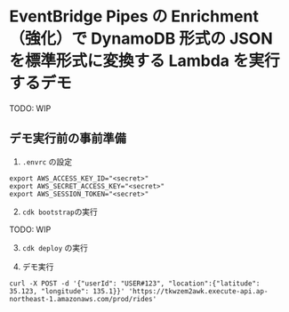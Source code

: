 # EventBridge Pipes の Enrichment（強化）で DynamoDB 形式の JSON を標準形式に変換する Lambda を実行するデモ

TODO: WIP

## デモ実行前の事前準備

1. `.envrc` の設定

```bash:.envrc
export AWS_ACCESS_KEY_ID="<secret>"
export AWS_SECRET_ACCESS_KEY="<secret>"
export AWS_SESSION_TOKEN="<secret>"
```

2. `cdk bootstrap`の実行

TODO: WIP

3. `cdk deploy` の実行

4. デモ実行

```bash: テストコマンド
curl -X POST -d '{"userId": "USER#123", "location":{"latitude": 35.123, "longitude": 135.1}}' 'https://tkwzem2awk.execute-api.ap-northeast-1.amazonaws.com/prod/rides'
```
